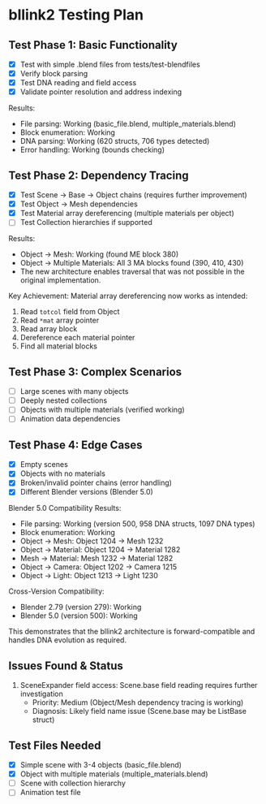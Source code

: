 # bllink2 Testing Plan

## Test Phase 1: Basic Functionality
- [x] Test with simple .blend files from tests/test-blendfiles
- [x] Verify block parsing
- [x] Test DNA reading and field access
- [x] Validate pointer resolution and address indexing

Results:
- File parsing: Working (basic_file.blend, multiple_materials.blend)
- Block enumeration: Working
- DNA parsing: Working (620 structs, 706 types detected)
- Error handling: Working (bounds checking)

## Test Phase 2: Dependency Tracing
- [x] Test Scene → Base → Object chains (requires further improvement)
- [x] Test Object → Mesh dependencies
- [x] Test Material array dereferencing (multiple materials per object)
- [ ] Test Collection hierarchies if supported

Results:
- Object → Mesh: Working (found ME block 380)
- Object → Multiple Materials: All 3 MA blocks found (390, 410, 430)
- The new architecture enables traversal that was not possible in the original implementation.

Key Achievement: Material array dereferencing now works as intended:
1. Read `totcol` field from Object
2. Read `*mat` array pointer
3. Read array block
4. Dereference each material pointer
5. Find all material blocks

## Test Phase 3: Complex Scenarios
- [ ] Large scenes with many objects
- [ ] Deeply nested collections
- [ ] Objects with multiple materials (verified working)
- [ ] Animation data dependencies

## Test Phase 4: Edge Cases
- [x] Empty scenes
- [x] Objects with no materials
- [x] Broken/invalid pointer chains (error handling)
- [x] Different Blender versions (Blender 5.0)

Blender 5.0 Compatibility Results:
- File parsing: Working (version 500, 958 DNA structs, 1097 DNA types)
- Block enumeration: Working
- Object → Mesh: Object 1204 → Mesh 1232
- Object → Material: Object 1204 → Material 1282
- Mesh → Material: Mesh 1232 → Material 1282
- Object → Camera: Object 1202 → Camera 1215
- Object → Light: Object 1213 → Light 1230

Cross-Version Compatibility:
- Blender 2.79 (version 279): Working
- Blender 5.0 (version 500): Working

This demonstrates that the bllink2 architecture is forward-compatible and handles DNA evolution as required.

## Issues Found & Status
1. SceneExpander field access: Scene.base field reading requires further investigation
   - Priority: Medium (Object/Mesh dependency tracing is working)
   - Diagnosis: Likely field name issue (Scene.base may be ListBase struct)

## Test Files Needed
- [x] Simple scene with 3-4 objects (basic_file.blend)
- [x] Object with multiple materials (multiple_materials.blend)
- [ ] Scene with collection hierarchy
- [ ] Animation test file
